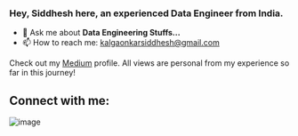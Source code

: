 ### Hey, Siddhesh here, an experienced Data Engineer from India.

- 💬 Ask me about **Data Engineering Stuffs...**
- 📫 How to reach me: kalgaonkarsiddhesh@gmail.com

Check out my [Medium](https://sidk17.medium.com) profile. All views are personal from my experience so far in this journey!

## Connect with me:


![image](https://github.com/debuggerrr/debuggerrr/assets/16878718/ca19e334-e4ae-46ed-8f19-87e2d5b2b320)
